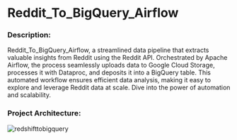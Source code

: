 # Reddit_To_BigQuery_Airflow
### Description:
Reddit_To_BigQuery_Airflow, a streamlined data pipeline that extracts valuable insights from Reddit using the Reddit API. Orchestrated by Apache Airflow, the process seamlessly uploads data to Google Cloud Storage, processes it with Dataproc, and deposits it into a BigQuery table. This automated workflow ensures efficient data analysis, making it easy to explore and leverage Reddit data at scale. Dive into the power of automation and scalability.

### Project Architecture:
![redshifttobigquery](https://github.com/AfzalAliSolangi/Reddit_To_BigQuery_Airflow/assets/100179604/d9c6f4da-6c47-450b-ab6e-f41b13d144c6)
